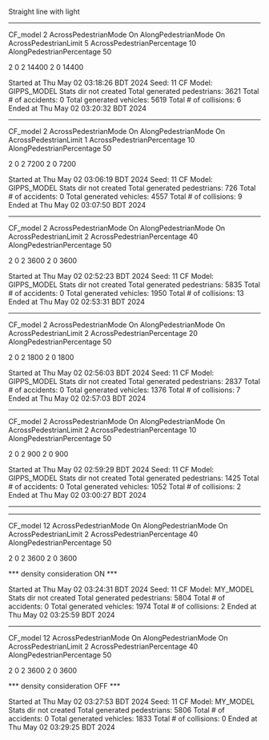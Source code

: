 Straight line with light

***********************************************************

CF_model 2
AcrossPedestrianMode On
AlongPedestrianMode On
AcrossPedestrianLimit 5
AcrossPedestrianPercentage 10
AlongPedestrianPercentage 50

2
0 2 14400
2 0 14400

Started at Thu May 02 03:18:26 BDT 2024
Seed: 11
CF Model: GIPPS_MODEL
Stats dir not created
Total generated pedestrians: 3621
Total # of accidents:  0
Total generated vehicles: 5619
Total # of collisions: 6
Ended at Thu May 02 03:20:32 BDT 2024

***********************************************************

CF_model 2
AcrossPedestrianMode On
AlongPedestrianMode On
AcrossPedestrianLimit 1
AcrossPedestrianPercentage 10
AlongPedestrianPercentage 50

2
0 2 7200
2 0 7200

Started at Thu May 02 03:06:19 BDT 2024
Seed: 11
CF Model: GIPPS_MODEL
Stats dir not created
Total generated pedestrians: 726
Total # of accidents:  0
Total generated vehicles: 4557
Total # of collisions: 9
Ended at Thu May 02 03:07:50 BDT 2024

***********************************************************

CF_model 2
AcrossPedestrianMode On
AlongPedestrianMode On
AcrossPedestrianLimit 2
AcrossPedestrianPercentage 40
AlongPedestrianPercentage 50

2
0 2 3600
2 0 3600

Started at Thu May 02 02:52:23 BDT 2024
Seed: 11
CF Model: GIPPS_MODEL
Stats dir not created
Total generated pedestrians: 5835
Total # of accidents:  0
Total generated vehicles: 1950
Total # of collisions: 13
Ended at Thu May 02 02:53:31 BDT 2024

***********************************************************

CF_model 2
AcrossPedestrianMode On
AlongPedestrianMode On
AcrossPedestrianLimit 2
AcrossPedestrianPercentage 20
AlongPedestrianPercentage 50

2
0 2 1800
2 0 1800

Started at Thu May 02 02:56:03 BDT 2024
Seed: 11
CF Model: GIPPS_MODEL
Stats dir not created
Total generated pedestrians: 2837
Total # of accidents:  0
Total generated vehicles: 1376
Total # of collisions: 7
Ended at Thu May 02 02:57:03 BDT 2024

***********************************************************

CF_model 2
AcrossPedestrianMode On
AlongPedestrianMode On
AcrossPedestrianLimit 2
AcrossPedestrianPercentage 10
AlongPedestrianPercentage 50

2
0 2 900
2 0 900

Started at Thu May 02 02:59:29 BDT 2024
Seed: 11
CF Model: GIPPS_MODEL
Stats dir not created
Total generated pedestrians: 1425
Total # of accidents:  0
Total generated vehicles: 1052
Total # of collisions: 2
Ended at Thu May 02 03:00:27 BDT 2024

***********************************************************

***********************************************************
CF_model 12
AcrossPedestrianMode On
AlongPedestrianMode On
AcrossPedestrianLimit 2
AcrossPedestrianPercentage 40
AlongPedestrianPercentage 50


2
0 2 3600
2 0 3600

*** density consideration ON ***

Started at Thu May 02 03:24:31 BDT 2024
Seed: 11
CF Model: MY_MODEL
Stats dir not created
Total generated pedestrians: 5804
Total # of accidents:  0
Total generated vehicles: 1974
Total # of collisions: 2
Ended at Thu May 02 03:25:59 BDT 2024

***********************************************************
CF_model 12
AcrossPedestrianMode On
AlongPedestrianMode On
AcrossPedestrianLimit 2
AcrossPedestrianPercentage 40
AlongPedestrianPercentage 50


2
0 2 3600
2 0 3600

*** density consideration OFF ***

Started at Thu May 02 03:27:53 BDT 2024
Seed: 11
CF Model: MY_MODEL
Stats dir not created
Total generated pedestrians: 5806
Total # of accidents:  0
Total generated vehicles: 1833
Total # of collisions: 0
Ended at Thu May 02 03:29:25 BDT 2024
